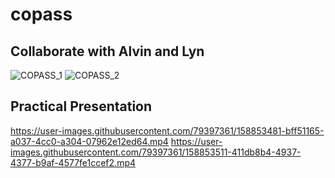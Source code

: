 # copass
## Collaborate with Alvin and Lyn
![COPASS_1](https://user-images.githubusercontent.com/79397361/125201964-0321e900-e2a4-11eb-83f6-dad79fb3a90f.jpeg)
![COPASS_2](https://user-images.githubusercontent.com/79397361/125201962-0026f880-e2a4-11eb-8a93-41bdf59dc991.jpeg)

## Practical Presentation
https://user-images.githubusercontent.com/79397361/158853481-bff51165-a037-4cc0-a304-07962e12ed64.mp4
https://user-images.githubusercontent.com/79397361/158853511-411db8b4-4937-4377-b9af-4577fe1ccef2.mp4
